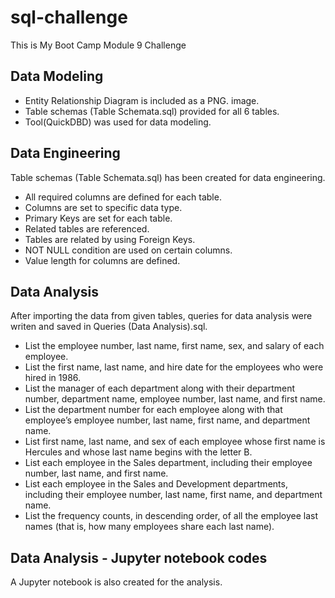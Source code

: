 # sql-challenge
This is My Boot Camp Module 9 Challenge

## Data Modeling
- Entity Relationship Diagram is included as a PNG. image.
- Table schemas (Table Schemata.sql) provided for all 6 tables.
- Tool(QuickDBD) was used for data modeling.


## Data Engineering
Table schemas (Table Schemata.sql) has been created for data engineering.
- All required columns are defined for each table.
- Columns are set to specific data type.
- Primary Keys are set for each table.
- Related tables are referenced.
- Tables are related by using Foreign Keys.
- NOT NULL condition are used on certain columns.
- Value length for columns are defined.

## Data Analysis
After importing the data from given tables, queries for data analysis were writen and saved in  Queries (Data Analysis).sql.
- List the employee number, last name, first name, sex, and salary of each employee.
- List the first name, last name, and hire date for the employees who were hired in 1986.
- List the manager of each department along with their department number, department name, employee number, last name, and first name.
- List the department number for each employee along with that employee’s employee number, last name, first name, and department name.
- List first name, last name, and sex of each employee whose first name is Hercules and whose last name begins with the letter B.
- List each employee in the Sales department, including their employee number, last name, and first name.
- List each employee in the Sales and Development departments, including their employee number, last name, first name, and department name.
- List the frequency counts, in descending order, of all the employee last names (that is, how many employees share each last name).

## Data Analysis - Jupyter notebook codes
A Jupyter notebook is also created for the analysis.